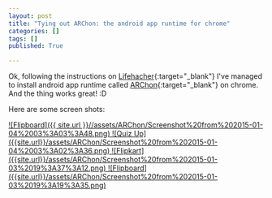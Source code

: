 ```yaml
---
layout: post
title: "Tying out ARChon: the android app runtime for chrome" 
categories: []
tags: []
published: True

---
```



Ok, following the instructions on [Lifehacher](http://lifehacker.com/how-to-run-android-apps-inside-chrome-on-any-desktop-op-1637564101){:target="_blank"} I've managed to install android app runtime called [ARChon](https://github.com/vladikoff/chromeos-apk/blob/master/archon.md){:target="_blank"} on chrome. And the thing works great! :D


Here are some screen shots:

<a class="img_tag"  href="{{ site.url }}/assets/ARChon/Screenshot%20from%202015-01-04%2003%3A03%3A48.png">
![Flipboard]({{ site.url }}//assets/ARChon/Screenshot%20from%202015-01-04%2003%3A03%3A48.png)
</a>

<a class="img_tag" href="{{site.url}}/assets/ARChon/Screenshot%20from%202015-01-04%2003%3A02%3A36.png">
![Quiz Up]({{site.url}}/assets/ARChon/Screenshot%20from%202015-01-04%2003%3A02%3A36.png)
</a>

<a href="{{site.url}}/assets/ARChon/Screenshot%20from%202015-01-03%2019%3A37%3A12.png" class="img_tag">
    ![Flipkart]({{site.url}}/assets/ARChon/Screenshot%20from%202015-01-03%2019%3A37%3A12.png)
</a>

<a href="{{site.url}}/assets/ARChon/Screenshot%20from%202015-01-03%2019%3A19%3A35.png" class="img_tag">
    ![Flipboard]({{site.url}}/assets/ARChon/Screenshot%20from%202015-01-03%2019%3A19%3A35.png)
</a>